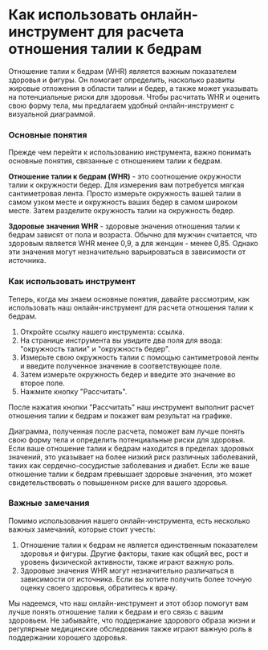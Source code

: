 Как использовать онлайн-инструмент для расчета отношения талии к бедрам
=======================================================================

Отношение талии к бедрам (WHR) является важным показателем здоровья и фигуры. Он помогает определить, насколько развиты жировые отложения в области талии и бедер, а также может указывать на потенциальные риски для здоровья. Чтобы расчитать WHR и оценить свою форму тела, мы предлагаем удобный онлайн-инструмент с визуальной диаграммой.

### Основные понятия

Прежде чем перейти к использованию инструмента, важно понимать основные понятия, связанные с отношением талии к бедрам.

**Отношение талии к бедрам (WHR)** - это соотношение окружности талии к окружности бедер. Для измерения вам потребуется мягкая сантиметровая лента. Просто измерьте окружность вашей талии в самом узком месте и окружность ваших бедер в самом широком месте. Затем разделите окружность талии на окружность бедер.

**Здоровые значения WHR** - здоровые значения отношения талии к бедрам зависят от пола и возраста. Обычно для мужчин считается, что здоровым является WHR менее 0,9, а для женщин - менее 0,85. Однако эти значения могут незначительно варьироваться в зависимости от источника.

### Как использовать инструмент

Теперь, когда мы знаем основные понятия, давайте рассмотрим, как использовать наш онлайн-инструмент для расчета отношения талии к бедрам.

1. Откройте ссылку нашего инструмента: ссылка.
2. На странице инструмента вы увидите два поля для ввода: "окружность талии" и "окружность бедер".
3. Измерьте свою окружность талии с помощью сантиметровой ленты и введите полученное значение в соответствующее поле.
4. Затем измерьте окружность бедер и введите это значение во второе поле.
5. Нажмите кнопку "Рассчитать".

После нажатия кнопки "Рассчитать" наш инструмент выполнит расчет отношения талии к бедрам и покажет вам результат на графике.

Диаграмма, полученная после расчета, поможет вам лучше понять свою форму тела и определить потенциальные риски для здоровья. Если ваше отношение талии к бедрам находится в пределах здоровых значений, это указывает на более низкий риск различных заболеваний, таких как сердечно-сосудистые заболевания и диабет. Если же ваше отношение талии к бедрам превышает здоровые значения, это может свидетельствовать о повышенном риске для вашего здоровья.

### Важные замечания

Помимо использования нашего онлайн-инструмента, есть несколько важных замечаний, которые стоит учесть:

1. Отношение талии к бедрам не является единственным показателем здоровья и фигуры. Другие факторы, такие как общий вес, рост и уровень физической активности, также играют важную роль.
2. Здоровые значения WHR могут незначительно различаться в зависимости от источника. Если вы хотите получить более точную оценку своего здоровья, обратитесь к врачу.

Мы надеемся, что наш онлайн-инструмент и этот обзор помогут вам лучше понять отношение талии к бедрам и его связь с вашим здоровьем. Не забывайте, что поддержание здорового образа жизни и регулярные медицинские обследования также играют важную роль в поддержании хорошего здоровья.